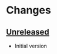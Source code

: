 # Changes

## [Unreleased][]

* Initial version


[Unreleased]: https://github.com/boillodmanuel/aws-cognito-backup-restore/compare/main...HEAD
